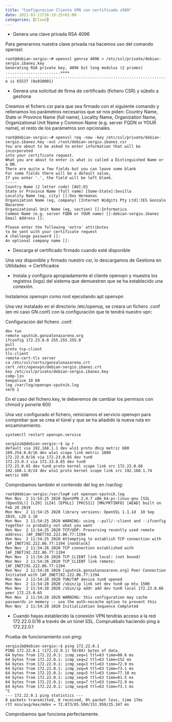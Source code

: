 ```yaml
---
title: "Configuracion Cliente VPN con certificado x509"
date: 2021-03-11T16:19:25+01:00
categories: [Cloud]
---
```


* Genera una clave privada RSA 4096

Para generarnos nuestra clave privada rsa hacemos uso del comando openssl:

~~~
root@debian-sergio:~# openssl genrsa 4096 > /etc/ssl/private/debian-sergio.ibanez.key
Generating RSA private key, 4096 bit long modulus (2 primes)
........................++++
.....................................................................................................................................................................................................................................................................................................................................................................................................................++++
e is 65537 (0x010001)
~~~

* Genera una solicitud de firma de certificado (fichero CSR) y súbelo a gestiona

Creamos el fichero csr para que sea firmado con el siguiente comando y rellenamos los parámetros necesarios que se nos piden: Country Name,  State or Province Name (full name), Locality Name, Organization Name, Organizational Unit Name y Common Name (e.g. server FQDN or YOUR name), el resto de los parámetros son opcionales.

~~~
root@debian-sergio:~# openssl req -new -key /etc/ssl/private/debian-sergio.ibanez.key -out /root/debian-sergio.ibanez.csr
You are about to be asked to enter information that will be incorporated
into your certificate request.
What you are about to enter is what is called a Distinguished Name or a DN.
There are quite a few fields but you can leave some blank
For some fields there will be a default value,
If you enter '.', the field will be left blank.
-----
Country Name (2 letter code) [AU]:ES
State or Province Name (full name) [Some-State]:Sevilla
Locality Name (eg, city) []:Dos Hermanas
Organization Name (eg, company) [Internet Widgits Pty Ltd]:IES Gonzalo Nazareno
Organizational Unit Name (eg, section) []:Informatica
Common Name (e.g. server FQDN or YOUR name) []:debian-sergio.ibanez
Email Address []:

Please enter the following 'extra' attributes
to be sent with your certificate request
A challenge password []:
An optional company name []:
~~~

* Descarga el certificado firmado cuando esté disponible

Una vez disponible y firmado nuestro csr, lo descargamos de Gestiona en Utilidades -> Certificados

* Instala y configura apropiadamente el cliente openvpn y muestra los registros (logs) del sistema que demuestren que se ha establecido una conexión.

Instalamos openvpn como root ejecutando apt openvpn

Una vez instalado en el directorio /etc/openvp, se creara un fichero .conf (en mi caso GN.conf) con la configuración que te tendrá nuestro vpn:

Configuración del fichero .conf:

~~~
dev tun
remote sputnik.gonzalonazareno.org
ifconfig 172.23.0.0 255.255.255.0
pull
proto tcp-client
tls-client
remote-cert-tls server
ca /etc/ssl/certs/gonzalonazareno.crt
cert /etc/openvpn/debian-sergio.ibanez.crt
key /etc/ssl/private/debian-sergio.ibanez.key
comp-lzo
keepalive 10 60
log /var/log/openvpn-sputnik.log
verb 1
~~~

En el caso del fichero.key, le deberemos de cambiar los permisos con chmod y ponerle 600 

Una vez configurado el fichero, reiniciamos el servicio openvpn para comprobar que se crea el túnel y que se ha añadido la nueva ruta en encaminamiento.

~~~
systemctl restart openvpn.service
~~~

~~~
sergioib@debian-sergio:~$ ip r
default via 192.168.1.1 dev wlo1 proto dhcp metric 600 
169.254.0.0/16 dev wlo1 scope link metric 1000 
172.22.0.0/16 via 172.23.0.65 dev tun0 
172.23.0.1 via 172.23.0.65 dev tun0 
172.23.0.65 dev tun0 proto kernel scope link src 172.23.0.66 
192.168.1.0/24 dev wlo1 proto kernel scope link src 192.168.1.74 metric 600 
~~~

Comprobamos también el contenido del log en /var/log:

~~~
root@debian-sergio:/var/log# cat openvpn-sputnik.log 
Mon Nov  2 11:54:25 2020 OpenVPN 2.4.7 x86_64-pc-linux-gnu [SSL (OpenSSL)] [LZO] [LZ4] [EPOLL] [PKCS11] [MH/PKTINFO] [AEAD] built on Feb 20 2019
Mon Nov  2 11:54:25 2020 library versions: OpenSSL 1.1.1d  10 Sep 2019, LZO 2.10
Mon Nov  2 11:54:25 2020 WARNING: using --pull/--client and --ifconfig together is probably not what you want
Mon Nov  2 11:54:25 2020 TCP/UDP: Preserving recently used remote address: [AF_INET]92.222.86.77:1194
Mon Nov  2 11:54:25 2020 Attempting to establish TCP connection with [AF_INET]92.222.86.77:1194 [nonblock]
Mon Nov  2 11:54:26 2020 TCP connection established with [AF_INET]92.222.86.77:1194
Mon Nov  2 11:54:26 2020 TCP_CLIENT link local: (not bound)
Mon Nov  2 11:54:26 2020 TCP_CLIENT link remote: [AF_INET]92.222.86.77:1194
Mon Nov  2 11:54:26 2020 [sputnik.gonzalonazareno.org] Peer Connection Initiated with [AF_INET]92.222.86.77:1194
Mon Nov  2 11:54:28 2020 TUN/TAP device tun0 opened
Mon Nov  2 11:54:28 2020 /sbin/ip link set dev tun0 up mtu 1500
Mon Nov  2 11:54:28 2020 /sbin/ip addr add dev tun0 local 172.23.0.66 peer 172.23.0.65
Mon Nov  2 11:54:28 2020 WARNING: this configuration may cache passwords in memory -- use the auth-nocache option to prevent this
Mon Nov  2 11:54:28 2020 Initialization Sequence Completed
~~~

* Cuando hayas establecido la conexión VPN tendrás acceso a la red 172.22.0.0/16 a través de un túnel SSL. Compruébalo haciendo ping a 172.22.0.1

Prueba de funcionamiento con ping:

~~~
sergioib@debian-sergio:~$ ping 172.22.0.1
PING 172.22.0.1 (172.22.0.1) 56(84) bytes of data.
64 bytes from 172.22.0.1: icmp_seq=1 ttl=63 time=80.6 ms
64 bytes from 172.22.0.1: icmp_seq=2 ttl=63 time=152 ms
64 bytes from 172.22.0.1: icmp_seq=3 ttl=63 time=72.9 ms
64 bytes from 172.22.0.1: icmp_seq=4 ttl=63 time=73.1 ms
64 bytes from 172.22.0.1: icmp_seq=5 ttl=63 time=77.10 ms
64 bytes from 172.22.0.1: icmp_seq=6 ttl=63 time=81.5 ms
64 bytes from 172.22.0.1: icmp_seq=7 ttl=63 time=72.9 ms
64 bytes from 172.22.0.1: icmp_seq=8 ttl=63 time=73.1 ms
^C
--- 172.22.0.1 ping statistics ---
8 packets transmitted, 8 received, 0% packet loss, time 17ms
rtt min/avg/max/mdev = 72.873/85.504/151.959/25.347 ms
~~~

Comprobamos que funciona perfectamente.